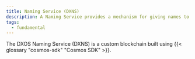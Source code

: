 ```yaml
---
title: Naming Service (DXNS)
description: A Naming Service provides a mechanism for giving names to objects so you can retrieve and use those objects without knowing their location
tags:
  - fundamental
---
```


The DXOS Naming Service (DXNS) is a custom blockchain built using {{< glossary "cosmos-sdk" "Cosmos SDK" >}}.
